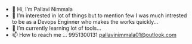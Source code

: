 - 👋 Hi, I’m Pallavi Nimmala
- 👀 I’m interested in lot of things but to mention few I was much intrested to be as a Devops Enginner who makes the works quickly...
- 🌱 I’m currently learning lot of tools...
- 📫 How to reach me ...
9951300131
pallavinimmala01@outlook.com
<!---
pallavinimmla/pallavinimmla is a ✨ special ✨ repository because its `README.md` (this file) appears on your GitHub profile.
You can click the Preview link to take a look at your changes.
--->
